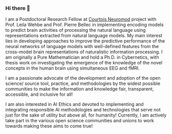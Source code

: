 ### Hi there 👋

I am a Postdoctoral Research Fellow at [Courtois Neuromod](https://www.cneuromod.ca/) project with Prof. Leila Wehbe and Prof. Pierre Bellec in implementing encoding models to predict brain activities of processing the natural language using representations extracted from natural language models. My main interest lies in developing approaches to improve the predictive performance of the neural networks of language models with well-defined features from the cross-model brain representations of naturalistic information processing. I am originally a Pure Mathematician and hold a Ph.D. in Cybernetics, with thesis work on investigating the emergence of the knowledge of the novel concepts in the human brain using simultaneous EEG and fMRI.

I am a passionate advocate of the development and adoption of the open science/ source tool, practice, and methodologies by the widest possible communities to make the information and knowledge fair, transparent, accessible, and inclusive for all! 

I am also interested in AI Ethics and devoted to implementing and integrating responsible AI methodologies and technologies that serve not just for the sake of utility but above all, for humanity! Currently, I am actively take part in the various open science communities and unions to work towards making these aims to come true!


<!--
**complexbrains/complexbrains** is a ✨ _special_ ✨ repository because its `README.md` (this file) appears on your GitHub profile.

Here are some ideas to get you started:

- 🔭 I’m currently working on ...
- 🌱 I’m currently learning ...
- 👯 I’m looking to collaborate on ...
- 🤔 I’m looking for help with ...
- 💬 Ask me about ...
- 📫 How to reach me: ...
- 😄 Pronouns: ...
- ⚡ Fun fact: ...
-->
